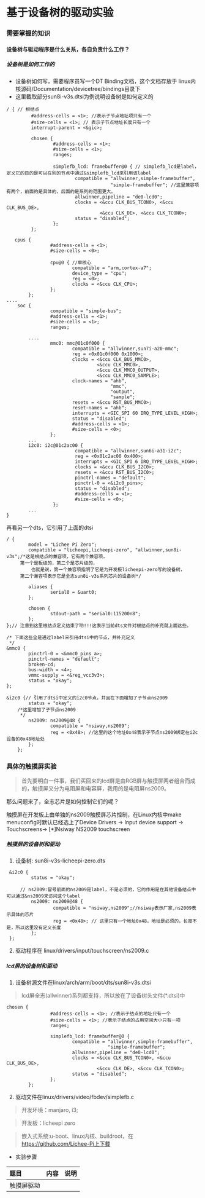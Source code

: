 # 基于设备树的驱动实验
### 需要掌握的知识
#### 设备树与驱动程序是什么关系，各自负责什么工作？
##### 设备树是如何工作的
* 设备树如何写，需要程序员写一个DT Binding文档，这个文档存放于
linux内核源码/Documentation/devicetree/bindings目录下
* 这里截取部分sun8i-v3s.dtsi为例说明设备树是如何定义的
```dts
/ { // 根结点
         #address-cells = <1>; //表示子节点地址项只有一个
         #size-cells = <1>; // 表示子节点地址长度只有一个
         interrupt-parent = <&gic>;

         chosen {
                 #address-cells = <1>;
                 #size-cells = <1>;
                 ranges;

                 simplefb_lcd: framebuffer@0 { // simplefb_lcd是label，定义它的目的是可以在别的节点中通过&simplefb_lcd来引用该label
                         compatible = "allwinner,simple-framebuffer",
                                      "simple-framebuffer"; //这里兼容项有两个，前面的是具体的，后面的是系列的范围更大。
                         allwinner,pipeline = "de0-lcd0";
                         clocks = <&ccu CLK_BUS_TCON0>, <&ccu CLK_BUS_DE>,
                                  <&ccu CLK_DE>, <&ccu CLK_TCON0>;
                         status = "disabled";
                 };
         };

   cpus {
                #address-cells = <1>;
                #size-cells = <0>;

                cpu@0 { //单核心
                        compatible = "arm,cortex-a7";
                        device_type = "cpu";
                        reg = <0>;
                        clocks = <&ccu CLK_CPU>;
                };
        };
....
	soc {
                compatible = "simple-bus";
                #address-cells = <1>;
                #size-cells = <1>;
                ranges;

		....
                mmc0: mmc@01c0f000 {
                        compatible = "allwinner,sun7i-a20-mmc";
                        reg = <0x01c0f000 0x1000>;
                        clocks = <&ccu CLK_BUS_MMC0>,
                                 <&ccu CLK_MMC0>,
                                 <&ccu CLK_MMC0_OUTPUT>,
                                 <&ccu CLK_MMC0_SAMPLE>;
                        clock-names = "ahb",
                                      "mmc",
                                      "output",
                                      "sample";
                        resets = <&ccu RST_BUS_MMC0>;
                        reset-names = "ahb";
                        interrupts = <GIC_SPI 60 IRQ_TYPE_LEVEL_HIGH>;
                        status = "disabled";
                        #address-cells = <1>;
                        #size-cells = <0>;
                };
		...
		i2c0: i2c@01c2ac00 {
                         compatible = "allwinner,sun6i-a31-i2c";
                         reg = <0x01c2ac00 0x400>;
                         interrupts = <GIC_SPI 6 IRQ_TYPE_LEVEL_HIGH>;
                         clocks = <&ccu CLK_BUS_I2C0>;
                         resets = <&ccu RST_BUS_I2C0>;
                         pinctrl-names = "default";
                         pinctrl-0 = <&i2c0_pins>;
                         status = "disabled";
                         #address-cells = <1>;
                         #size-cells = <0>;
                 };
		...
}
```
再看另一个dts，它引用了上面的dtsi
```dts
/ {
        model = "Lichee Pi Zero";
        compatible = "licheepi,licheepi-zero", "allwinner,sun8i-v3s";/*这是根结点的兼容项，它有两个兼容项，
	 第一个是板级的，第二个是芯片级的，
         也就是说，第一个兼容项指明了它是为开发板licheepi-zero写的设备树，
	 第二个兼容项表示它是全志sun8i-v3s系列芯片的设备树*/

        aliases {
                serial0 = &uart0;
        };

        chosen {
                stdout-path = "serial0:115200n8";
        };
};// 注意到这里根结点定义结束了哟!!!这表示当前dts文件对根结点的补充就上面这些。

/* 下面这些全是通过label来引用dtsi中的节点，并补充定义
 */
&mmc0 {
        pinctrl-0 = <&mmc0_pins_a>;
        pinctrl-names = "default";
        broken-cd;
        bus-width = <4>;
        vmmc-supply = <&reg_vcc3v3>;
        status = "okay";
};

&i2c0 {// 引用了dtsi中定义的i2c0节点，并且在下面增加了子节点ns2009
        status = "okay";
	/*这里增加了子节点ns2009
	 */
        ns2009: ns2009@48 {
                compatible = "nsiway,ns2009";
                reg = <0x48>; //这里的这个地址0x48表示子节点ns2009绑定在i2c设备的0x48地址处
        };
	};
```

### 具体的触摸屏实验
>首先要明白一件事，我们买回来的lcd屏是由RGB屏与触摸屏两者组合而成的，触摸屏又分为电阻屏和电容屏，我用的是电阻屏ns2009。

那么问题来了，全志芯片是如何控制它们的呢？

触摸屏在开发板上由单独的ns2009触摸屏芯片控制，在Linux内核中make menuconfig时默认已经选上了Device Drivers → Input device support → Touchscreens→ [\*]Nsiway NS2009 touchscreen

##### 触摸屏的设备树和驱动
1. 设备树: sun8i-v3s-licheepi-zero.dts 
```dts
 &i2c0 {
         status = "okay";
 
	 // ns2009:冒号前面的ns2009是label，不是必须的，它的作用是在其他设备结点中可以通过&ns2009来访问这个label
         ns2009: ns2009@48 {
                 compatible = "nsiway,ns2009";//nsiway表示厂家,ns2009表示具体的芯片
                 reg = <0x48>; // 这里只有一个地址0x48，地址是必须的，长度不是，所以这里没有定义长度
         };
 };
```
2. 驱动程序在 linux/drivers/input/touchscreen/ns2009.c

##### lcd屏的设备树和驱动
1. 设备树源文件在linux/arch/arm/boot/dts/sun8i-v3s.dtsi
> lcd屏全志(allwinner)系列都支持，所以放在了设备树头文件(\*.dtsi)中
```dts
chosen {
                #address-cells = <1>; //表示子结点的地址只有一个
                #size-cells = <1>; //表示子结点的占用空间大小只有一项
                ranges;

                simplefb_lcd: framebuffer@0 {
                        compatible = "allwinner,simple-framebuffer",
                                     "simple-framebuffer";
                        allwinner,pipeline = "de0-lcd0";
                        clocks = <&ccu CLK_BUS_TCON0>, <&ccu CLK_BUS_DE>,
                                 <&ccu CLK_DE>, <&ccu CLK_TCON0>;
                        status = "disabled";
                };
        };
```
2. 驱动文件在linux/drivers/video/fbdev/simplefb.c
> 开发环境：manjaro, i3;

> 开发板：licheepi zero
 
>嵌入式系统:u-boot、linux内核、buildroot，在 https://github.com/Lichee-Pi上下载 
* 实验步骤

|题目|内容|说明|
|:--|:--|:--|
|触摸屏驱动|||
